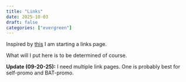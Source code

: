 ```yaml
---
title: "Links"
date: 2025-10-03
draft: false
categories: ["evergreen"]
---
```


Inspired by [this](https://matklad.github.io/2025/08/23/links.html) I am starting a links page.

What will I put here is to be determined of course.

**Update (09-20-25):**
I need multiple link pages. One is probably best for self-promo and BAT-promo.
